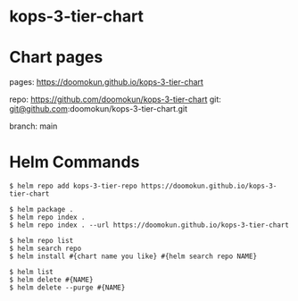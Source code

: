# kops-3-tier-chart

# Chart pages
pages: https://doomokun.github.io/kops-3-tier-chart

repo: https://github.com/doomokun/kops-3-tier-chart
git: git@github.com:doomokun/kops-3-tier-chart.git

branch: main

# Helm Commands
```
$ helm repo add kops-3-tier-repo https://doomokun.github.io/kops-3-tier-chart

$ helm package .
$ helm repo index .
$ helm repo index . --url https://doomokun.github.io/kops-3-tier-chart

$ helm repo list
$ helm search repo
$ helm install #{chart name you like} #{helm search repo NAME}

$ helm list
$ helm delete #{NAME}
$ helm delete --purge #{NAME}
```